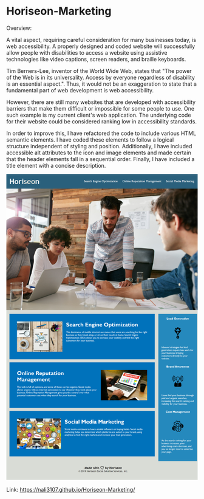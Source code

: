 # Horiseon-Marketing

Overview:

A vital aspect, requiring careful consideration for many businesses today, is web accessibility. A properly designed and coded website will successfully allow people with disabilities to access a website using assistive technologies like video captions, screen readers, and braille keyboards.

Tim Berners-Lee, inventor of the World Wide Web, states that "The power of the Web is in its universality.
Access by everyone regardless of disability is an essential aspect.". Thus, it would not be an exaggeration to state that a fundamental part of web development is web accessibility.

However, there are still many websites that are developed with accessibility barriers that make them difficult or impossible for some people to use. One such example is my current client's web application. The underlying code for their website could be considered ranking low in accessibility standards. 

In order to improve this, I have refactored the code to include various HTML semantic elements. I have coded these elements to follow a logical structure independent of styling and position. Additionally, I have included accessible alt attributes to the icon and image elements and made certain that the header elements fall in a sequential order. Finally, I have included a title element with a concise description. 


![Screenshot](./assets/images/Webpage-screenshot.png)

Link:
https://nali3107.github.io/Horiseon-Marketing/